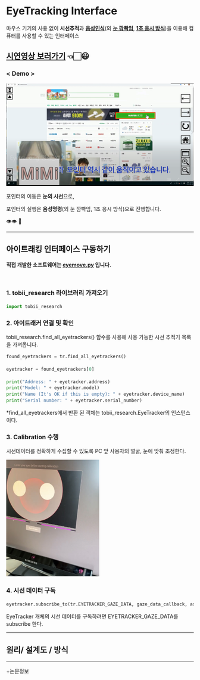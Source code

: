 # EyeTracking Interface   

마우스 기기의 사용 없이 **시선추적**과 **[음성인식](https://github.com/confettimimy/EyeTracking-Interface/tree/main/EYE(sound))**(외 **[눈 깜빡임](https://github.com/confettimimy/EyeTracking-Interface/tree/main/EYE(blink))**, **[1초 응시 방식](https://github.com/confettimimy/EyeTracking-Interface/tree/main/EYE(gaze))**)을 이용해 컴퓨터를 사용할 수 있는 인터페이스

## [시연영상 보러가기](https://blog.naver.com/confettimimy/222095713733)  👈🏻😃   

### < Demo >

<img src="./README_img/demo.PNG" width="800">

포인터의 이동은 **눈의 시선**으로, 

포인터의 실행은 **음성명령**(외 눈 깜빡임, 1초 응시 방식)으로 진행합니다.

👁👁 👄

---

## 아이트래킹 인터페이스 구동하기

**직접 개발한 소프트웨어는 [eyemove.py](https://github.com/confettimimy/EyeTracking-Interface/blob/main/EYE(sound)/eyemove_0813(%EC%B5%9C%EC%8B%A0%ED%8C%90)2.py) 입니다.**

​    

### 1. tobii_research 라이브러리 가져오기

```python
import tobii_research
```

### 2. 아이트래커 연결 및 확인

tobii_research.find_all_eyetrackers() 함수를 사용해 사용 가능한 시선 추적기 목록을 가져옵니다.

```python
found_eyetrackers = tr.find_all_eyetrackers()

eyetracker = found_eyetrackers[0]

print("Address: " + eyetracker.address)
print("Model: " + eyetracker.model)
print("Name (It's OK if this is empty): " + eyetracker.device_name)
print("Serial number: " + eyetracker.serial_number)
```

*find_all_eyetrackers에서 반환 된 객체는 tobii_research.EyeTracker의 인스턴스이다.

### 3. Calibration 수행

시선데이터를 정확하게 수집할 수 있도록 PC 앞 사용자의 얼굴, 눈에 맞춰 조정한다.

<img src="./README_img/Calibration.jpg" width="250">

### 4. 시선 데이터 구독

```python
eyetracker.subscribe_to(tr.EYETRACKER_GAZE_DATA, gaze_data_callback, as_dictionary=True)
```

EyeTracker 개체의 시선 데이터를 구독하려면 EYETRACKER_GAZE_DATA를 subscribe 한다.

---

## 원리/ 설계도 / 방식

---

+논문정보